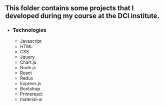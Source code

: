 ## This folder contains some projects that I developed during my course at the DCI institute.

- ### Technologies

  - Javascript
  - HTML
  - CSS
  - Jquery
  - Chart.js
  - Node.js
  - React
  - Redux
  - Express.js
  - Bootstrap
  - Primereact
  - material-ui
